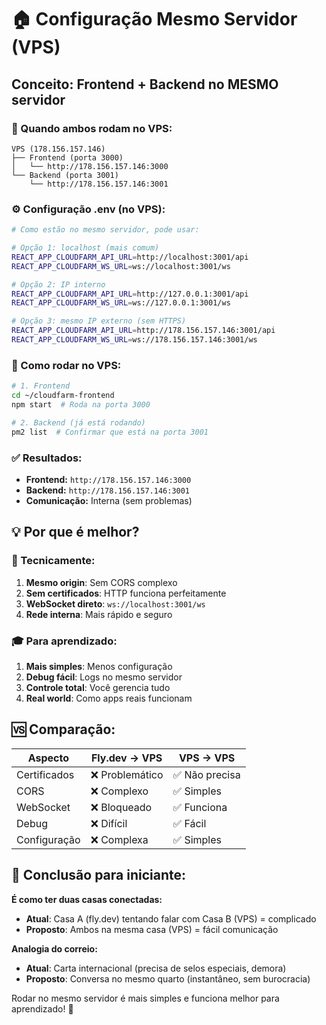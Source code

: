 # 🏠 Configuração Mesmo Servidor (VPS)

## Conceito: Frontend + Backend no MESMO servidor

### 🎯 Quando ambos rodam no VPS:

```
VPS (178.156.157.146)
├── Frontend (porta 3000)
│   └── http://178.156.157.146:3000
└── Backend (porta 3001)
    └── http://178.156.157.146:3001
```

### ⚙️ Configuração .env (no VPS):

```bash
# Como estão no mesmo servidor, pode usar:

# Opção 1: localhost (mais comum)
REACT_APP_CLOUDFARM_API_URL=http://localhost:3001/api
REACT_APP_CLOUDFARM_WS_URL=ws://localhost:3001/ws

# Opção 2: IP interno
REACT_APP_CLOUDFARM_API_URL=http://127.0.0.1:3001/api
REACT_APP_CLOUDFARM_WS_URL=ws://127.0.0.1:3001/ws

# Opção 3: mesmo IP externo (sem HTTPS)
REACT_APP_CLOUDFARM_API_URL=http://178.156.157.146:3001/api
REACT_APP_CLOUDFARM_WS_URL=ws://178.156.157.146:3001/ws
```

### 🚀 Como rodar no VPS:

```bash
# 1. Frontend
cd ~/cloudfarm-frontend
npm start  # Roda na porta 3000

# 2. Backend (já está rodando)
pm2 list  # Confirmar que está na porta 3001
```

### ✅ Resultados:

- **Frontend:** `http://178.156.157.146:3000`
- **Backend:** `http://178.156.157.146:3001`
- **Comunicação:** Interna (sem problemas)

## 💡 Por que é melhor?

### 🔧 Tecnicamente:
1. **Mesmo origin**: Sem CORS complexo
2. **Sem certificados**: HTTP funciona perfeitamente
3. **WebSocket direto**: `ws://localhost:3001/ws`
4. **Rede interna**: Mais rápido e seguro

### 🎓 Para aprendizado:
1. **Mais simples**: Menos configuração
2. **Debug fácil**: Logs no mesmo servidor
3. **Controle total**: Você gerencia tudo
4. **Real world**: Como apps reais funcionam

## 🆚 Comparação:

| Aspecto | Fly.dev → VPS | VPS → VPS |
|---------|---------------|-----------|
| Certificados | ❌ Problemático | ✅ Não precisa |
| CORS | ❌ Complexo | ✅ Simples |
| WebSocket | ❌ Bloqueado | ✅ Funciona |
| Debug | ❌ Difícil | ✅ Fácil |
| Configuração | ❌ Complexa | ✅ Simples |

## 🎯 Conclusão para iniciante:

**É como ter duas casas conectadas:**
- **Atual**: Casa A (fly.dev) tentando falar com Casa B (VPS) = complicado
- **Proposto**: Ambos na mesma casa (VPS) = fácil comunicação

**Analogia do correio:**
- **Atual**: Carta internacional (precisa de selos especiais, demora)
- **Proposto**: Conversa no mesmo quarto (instantâneo, sem burocracia)

Rodar no mesmo servidor é mais simples e funciona melhor para aprendizado! 🚀
